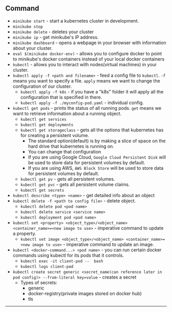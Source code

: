 ## Command
- `minikube start` - start a kubernetes cluster in development.
- `minikube stop`
- `minikube delete` - deletes your cluster
- `minikube ip` - get minikube's IP address.
- `minikube dashboard` - opens a webpage in your browser with information about your cluster.
- `eval $(minikube docker-env)` - allows you to configure docker to point to minikube's docker containers instead of your local docker containers
- `kubectl` - allows you to interact with nodes(virtual machines) in your cluster.
- `kubectl apply -f <path and filename>` - feed a config file to `kubectl`. `-f` means you want to specify a file. `apply` means we want to change the configuration of our cluster.
  - `kubectl apply -f k8s` - if you have a "k8s" folder it will apply all the configuration that is specified in there.
  - `kubectl apply -f ./myconfig-pod.yaml` - individual config.
- `kubectl get pods` - prints the status of all running pods. `get` means we want to retrieve information about a running object.
  - `kubectl get services`
  - `kubectl get deployments`
  - `kubectl get storageclass` - gets all the options that kubernetes has for creating a persistent volume.
    - The standard option(default) is by making a slice of space on the hard drive that kubernetes is running on.
    - You can change that configuration
    - If you are using Google Cloud, `Google Cloud Persistent Disk` will be used to store data for persistent volumes by default.
    - If you are using AWS, `AWS Block Store` will be used to store data for persistent volumes by default.
  - `kubectl get pv` - gets all persistent volumes.
  - `kubectl get pvc` - gets all persistent volume claims.
  - `kubectl get secrets`
- `kubectl describe <type> <name>` - get detailed info about an object
- `kubectl delete -f <path to config file>` - delete object.
  - `kubectl delete pod <pod name>`
  - `kubectl delete service <service name>`
  - `kubectl deployment pod <pod name>`
- `kubectl set <property> <object_type>/<object_name> <container_name>=<new image to use>` - imperative command to update a property.
  - `kubectl set image <object_type>/<object_name> <container_name>=<new image to use>` - imperative command to update an image.
- `kubectl <docker-command...> <pod name>` - you can run certain docker commands using kubectl for its pods that it controls.
  - `kubectl exec -it client-pod --  bash`
  - `kubectl logs client-pod`
- `kubectl create secret generic <secret_name(can reference later in pod config)> --from-literal key=value` - creates a secret 
  - Types of secrets:
    - generic
    - docker-registry(private images stored on docker hub)
    - tls
---